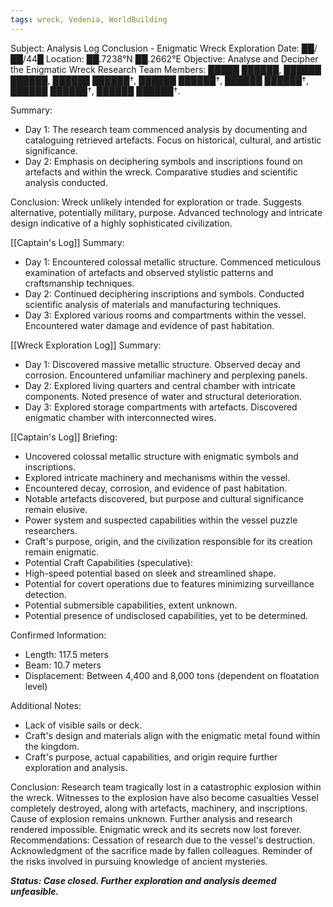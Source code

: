 ```yaml
---
tags: wreck, Vedenia, WorldBuilding
---
```

Subject: Analysis Log Conclusion - Enigmatic Wreck Exploration 
Date: ██/██/44█
Location: ██.7238°N ██.2662°E 
Objective: Analyse and Decipher the Enigmatic Wreck 
Research Team Members: █████ ██████, ██████ ██████, ██████ ██████†, ██████ ██████†, ██████ ██████†, ██████ ██████†, ██████ ██████†. 

Summary:
- Day 1: The research team commenced analysis by documenting and cataloguing retrieved artefacts. Focus on historical, cultural, and artistic significance.
- Day 2: Emphasis on deciphering symbols and inscriptions found on artefacts and within the wreck. Comparative studies and scientific analysis conducted.

Conclusion: Wreck unlikely intended for exploration or trade. Suggests alternative, potentially military, purpose. Advanced technology and intricate design indicative of a highly sophisticated civilization.

[[Captain's Log]] Summary:
- Day 1: Encountered colossal metallic structure. Commenced meticulous examination of artefacts and observed stylistic patterns and craftsmanship techniques.
- Day 2: Continued deciphering inscriptions and symbols. Conducted scientific analysis of materials and manufacturing techniques.
- Day 3: Explored various rooms and compartments within the vessel. Encountered water damage and evidence of past habitation.

[[Wreck Exploration Log]] Summary:
- Day 1: Discovered massive metallic structure. Observed decay and corrosion. Encountered unfamiliar machinery and perplexing panels.
- Day 2: Explored living quarters and central chamber with intricate components. Noted presence of water and structural deterioration.
- Day 3: Explored storage compartments with artefacts. Discovered enigmatic chamber with interconnected wires.

[[Captain's Log]] Briefing:
- Uncovered colossal metallic structure with enigmatic symbols and inscriptions.
- Explored intricate machinery and mechanisms within the vessel.
- Encountered decay, corrosion, and evidence of past habitation.
- Notable artefacts discovered, but purpose and cultural significance remain elusive.
- Power system and suspected capabilities within the vessel puzzle researchers.
- Craft's purpose, origin, and the civilization responsible for its creation remain enigmatic.
- Potential Craft Capabilities (speculative):
- High-speed potential based on sleek and streamlined shape.
- Potential for covert operations due to features minimizing surveillance detection.
- Potential submersible capabilities, extent unknown.
- Potential presence of undisclosed capabilities, yet to be determined.

Confirmed Information:
- Length: 117.5 meters
- Beam: 10.7 meters
- Displacement: Between 4,400 and 8,000 tons (dependent on floatation level)

Additional Notes:
- Lack of visible sails or deck.
- Craft's design and materials align with the enigmatic metal found within the kingdom.
- Craft's purpose, actual capabilities, and origin require further exploration and analysis.

Conclusion:
Research team tragically lost in a catastrophic explosion within the wreck. Witnesses to the explosion have also become casualties Vessel completely destroyed, along with artefacts, machinery, and inscriptions. Cause of explosion remains unknown. Further analysis and research rendered impossible. Enigmatic wreck and its secrets now lost forever. Recommendations: Cessation of research due to the vessel's destruction. Acknowledgment of the sacrifice made by fallen colleagues. Reminder of the risks involved in pursuing knowledge of ancient mysteries. 

_**Status: Case closed. Further exploration and analysis deemed unfeasible.**_